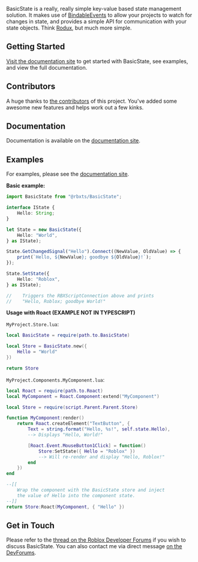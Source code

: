 <!-- Link References -->

[repo]: https://github.com/csqrl/BasicState
[contribs]: https://github.com/csqrl/BasicState/graphs/contributors
[actions]: https://github.com/csqrl/BasicState/actions
[latest-release]: https://github.com/csqrl/BasicState/releases/latest
[docs]: https://csqrl.github.io/BasicState
[docs-example]: https://csqrl.github.io/BasicState/example
[forum]: https://devforum.roblox.com/t/571355
[forum-dm]: https://devforum.roblox.com/new-message?username=csqrl

<!-- Image References -->

[img-cover]: resources/basicstate-cover.png
[img-ci-status]: https://github.com/csqrl/BasicState/actions/workflows/ci.yml/badge.svg
[img-latest-release]: https://img.shields.io/github/v/release/csqrl/BasicState?label=version

<!-- Content -->

BasicState is a really, really simple key-value based state management solution. It makes use of [BindableEvents](https://developer.roblox.com/en-us/api-reference/class/BindableEvent) to allow your projects to watch for changes in state, and provides a simple API for communication with your state objects. Think [Rodux](https://roblox.github.io/rodux/), but much more simple.

## Getting Started

[Visit the documentation site][docs] to get started with BasicState, see examples, and view the full documentation.

## Contributors

A huge thanks to [the contributors][contribs] of this project. You've added some awesome new features and helps work out a few kinks.

## Documentation

Documentation is available on the [documentation site][docs].

## Examples

For examples, please see the [documentation site][docs-example].

**Basic example:**

```typescript
import BasicState from "@rbxts/BasicState";

interface IState {
	Hello: String;
}

let State = new BasicState({
	Hello: "World",
} as IState);

State.GetChangedSignal("Hello").Connect((NewValue, OldValue) => {
	print(`Hello, ${NewValue}; goodbye ${OldValue}!`);
});

State.SetState({
	Hello: "Roblox",
} as IState);

//    Triggers the RBXScriptConnection above and prints
//    "Hello, Roblox; goodbye World!"
```

**Usage with Roact (EXAMPLE NOT IN TYPESCRIPT)**

`MyProject.Store.lua`:

```lua
local BasicState = require(path.to.BasicState)

local Store = BasicState.new({
    Hello = "World"
})

return Store
```

`MyProject.Components.MyComponent.lua`:

```lua
local Roact = require(path.to.Roact)
local MyComponent = Roact.Component:extend("MyComponent")

local Store = require(script.Parent.Parent.Store)

function MyComponent:render()
    return Roact.createElement("TextButton", {
        Text = string.format("Hello, %s!", self.state.Hello),
        --> Displays "Hello, World!"

        [Roact.Event.MouseButton1Click] = function()
            Store:SetState({ Hello = "Roblox" })
            --> Will re-render and display "Hello, Roblox!"
        end
    })
end

--[[
    Wrap the component with the BasicState store and inject
    the value of Hello into the component state.
--]]
return Store:Roact(MyComponent, { "Hello" })
```

## Get in Touch

Please refer to the [thread on the Roblox Developer Forums][forum] if you wish to discuss BasicState.
You can also contact me via direct message [on the DevForums][forum-dm].
